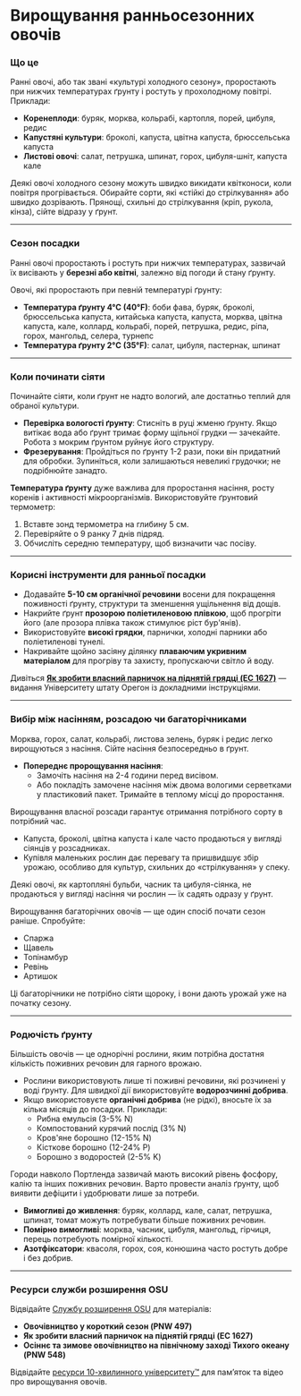 # Вирощування ранньосезонних овочів

### Що це

Ранні овочі, або так звані «культурі холодного сезону», проростають при нижчих температурах ґрунту і ростуть у прохолодному повітрі. Приклади:

- **Коренеплоди**: буряк, морква, кольрабі, картопля, порей, цибуля, редис
- **Капустяні культури**: броколі, капуста, цвітна капуста, брюссельська капуста
- **Листові овочі**: салат, петрушка, шпинат, горох, цибуля-шніт, капуста кале

Деякі овочі холодного сезону можуть швидко викидати квітконоси, коли повітря прогрівається. Обирайте сорти, які «стійкі до стрілкування» або швидко дозрівають. Прянощі, схильні до стрілкування (кріп, рукола, кінза), сійте відразу у ґрунт.

---

### Сезон посадки

Ранні овочі проростають і ростуть при нижчих температурах, зазвичай їх висівають у **березні або квітні**, залежно від погоди й стану ґрунту.

Овочі, які проростають при певній температурі ґрунту:

- **Температура ґрунту 4°C (40°F)**: боби фава, буряк, броколі, брюссельська капуста, китайська капуста, капуста, морква, цвітна капуста, кале, коллард, кольрабі, порей, петрушка, редис, ріпа, горох, мангольд, селера, турнепс
- **Температура ґрунту 2°C (35°F)**: салат, цибуля, пастернак, шпинат

---

### Коли починати сіяти

Починайте сіяти, коли ґрунт не надто вологий, але достатньо теплий для обраної культури.

- **Перевірка вологості ґрунту**: Стисніть в руці жменю ґрунту. Якщо витікає вода або ґрунт тримає форму щільної грудки — зачекайте. Робота з мокрим ґрунтом руйнує його структуру.
- **Фрезерування**: Пройдіться по ґрунту 1-2 рази, поки він придатний для обробки. Зупиніться, коли залишаються невеликі грудочки; не подрібнюйте занадто.

**Температура ґрунту** дуже важлива для проростання насіння, росту коренів і активності мікроорганізмів. Використовуйте ґрунтовий термометр:

1. Вставте зонд термометра на глибину 5 см.
2. Перевіряйте о 9 ранку 7 днів підряд.
3. Обчисліть середню температуру, щоб визначити час посіву.

---

### Корисні інструменти для ранньої посадки

- Додавайте **5-10 см органічної речовини** восени для покращення поживності ґрунту, структури та зменшення ущільнення від дощів.
- Накрийте ґрунт **прозорою поліетиленовою плівкою**, щоб прогріти його (але прозора плівка також стимулює ріст бур'янів).
- Використовуйте **високі грядки**, парнички, холодні парники або поліетиленові тунелі.
- Накривайте щойно засіяну ділянку **плаваючим укривним матеріалом** для прогріву та захисту, пропускаючи світло й воду.

Дивіться **[Як зробити власний парничок на піднятій грядці (EC 1627)](http://catalog.extension.oregonstate.edu)** — видання Університету штату Орегон із докладними інструкціями.

---

### Вибір між насінням, розсадою чи багаторічниками


Морква, горох, салат, кольрабі, листова зелень, буряк і редис легко вирощуються з насіння. Сійте насіння безпосередньо в ґрунт.

- **Попереднє пророщування насіння**:
  - Замочіть насіння на 2-4 години перед висівом.
  - Або покладіть замочене насіння між двома вологими серветками у пластиковий пакет. Тримайте в теплому місці до проростання.


Вирощування власної розсади гарантує отримання потрібного сорту в потрібний час.

- Капуста, броколі, цвітна капуста і кале часто продаються у вигляді сіянців у розсадниках.
- Купівля маленьких рослин дає перевагу та пришвидшує збір урожаю, особливо для культур, схильних до «стрілкування» у спеку.


Деякі овочі, як картопляні бульби, часник та цибуля-сіянка, не продаються у вигляді насіння чи рослин — їх садять одразу у ґрунт.

Вирощування багаторічних овочів — ще один спосіб почати сезон раніше. Спробуйте:

- Спаржа
- Щавель
- Топінамбур
- Ревінь
- Артишок

Ці багаторічники не потрібно сіяти щороку, і вони дають урожай уже на початку сезону.

---

### Родючість ґрунту

Більшість овочів — це однорічні рослини, яким потрібна достатня кількість поживних речовин для гарного врожаю.

- Рослини використовують лише ті поживні речовини, які розчинені у воді ґрунту. Для швидкої дії використовуйте **водорозчинні добрива**.
- Якщо використовуєте **органічні добрива** (не рідкі), вносьте їх за кілька місяців до посадки. Приклади:
  - Рибна емульсія (3-5% N)
  - Компостований курячий послід (3% N)
  - Кров'яне борошно (12-15% N)
  - Кісткове борошно (12-24% P)
  - Борошно з водоростей (2-5% K)


Городи навколо Портленда зазвичай мають високий рівень фосфору, калію та інших поживних речовин. Варто провести аналіз ґрунту, щоб виявити дефіцити і удобрювати лише за потреби.

- **Вимогливі до живлення**: буряк, коллард, кале, салат, петрушка, шпинат, томат можуть потребувати більше поживних речовин.
- **Помірно вимогливі**: морква, часник, цибуля, мангольд, гірчиця, перець потребують помірної кількості.
- **Азотфіксатори**: квасоля, горох, соя, конюшина часто ростуть добре і без добрив.

---

### Ресурси служби розширення OSU

Відвідайте [Службу розширення OSU](http://catalog.extension.oregonstate.edu) для матеріалів:

- **Овочівництво у короткий сезон (PNW 497)**
- **Як зробити власний парничок на піднятій грядці (EC 1627)**
- **Осіннє та зимове овочівництво на північному заході Тихого океану (PNW 548)**

Відвідайте [ресурси 10-хвилинного університету™](http://www.cmastergardeners.org/10-minute-university) для пам’яток та відео про вирощування овочів.
